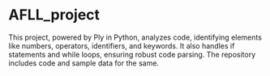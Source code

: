 # AFLL_project
This project, powered by Ply in Python, analyzes code, identifying elements like numbers, operators, identifiers, and keywords. It also handles if statements and while loops, ensuring robust code parsing. The repository includes code and sample data for the same.

